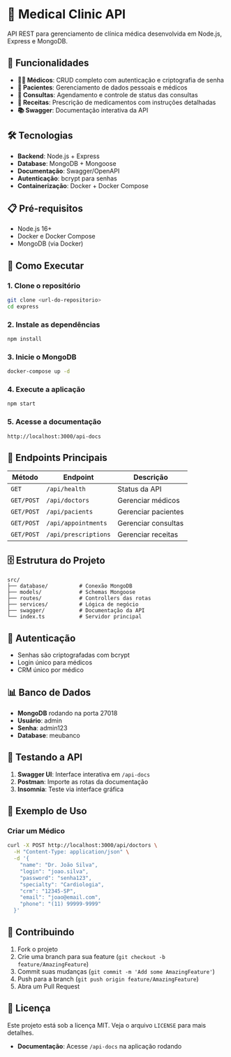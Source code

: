 # 🏥 Medical Clinic API

API REST para gerenciamento de clínica médica desenvolvida em Node.js, Express e MongoDB.

## 🚀 Funcionalidades

- **👨‍⚕️ Médicos**: CRUD completo com autenticação e criptografia de senha
- **👥 Pacientes**: Gerenciamento de dados pessoais e médicos
- **📅 Consultas**: Agendamento e controle de status das consultas
- **💊 Receitas**: Prescrição de medicamentos com instruções detalhadas
- **📚 Swagger**: Documentação interativa da API

## 🛠️ Tecnologias

- **Backend**: Node.js + Express
- **Database**: MongoDB + Mongoose
- **Documentação**: Swagger/OpenAPI
- **Autenticação**: bcrypt para senhas
- **Containerização**: Docker + Docker Compose

## 📋 Pré-requisitos

- Node.js 16+
- Docker e Docker Compose
- MongoDB (via Docker)

## 🚀 Como Executar

### 1. Clone o repositório
```bash
git clone <url-do-repositorio>
cd express
```

### 2. Instale as dependências
```bash
npm install
```

### 3. Inicie o MongoDB
```bash
docker-compose up -d
```

### 4. Execute a aplicação
```bash
npm start
```

### 5. Acesse a documentação
```
http://localhost:3000/api-docs
```

## 📡 Endpoints Principais

| Método | Endpoint | Descrição |
|--------|----------|-----------|
| `GET` | `/api/health` | Status da API |
| `GET/POST` | `/api/doctors` | Gerenciar médicos |
| `GET/POST` | `/api/pacients` | Gerenciar pacientes |
| `GET/POST` | `/api/appointments` | Gerenciar consultas |
| `GET/POST` | `/api/prescriptions` | Gerenciar receitas |

## 🗄️ Estrutura do Projeto

```
src/
├── database/          # Conexão MongoDB
├── models/            # Schemas Mongoose
├── routes/            # Controllers das rotas
├── services/          # Lógica de negócio
├── swagger/           # Documentação da API
└── index.ts           # Servidor principal
```

## 🔐 Autenticação

- Senhas são criptografadas com bcrypt
- Login único para médicos
- CRM único por médico

## 📊 Banco de Dados

- **MongoDB** rodando na porta 27018
- **Usuário**: admin
- **Senha**: admin123
- **Database**: meubanco

## 🧪 Testando a API

1. **Swagger UI**: Interface interativa em `/api-docs`
2. **Postman**: Importe as rotas da documentação
3. **Insomnia**: Teste via interface gráfica

## 📝 Exemplo de Uso

### Criar um Médico
```bash
curl -X POST http://localhost:3000/api/doctors \
  -H "Content-Type: application/json" \
  -d '{
    "name": "Dr. João Silva",
    "login": "joao.silva",
    "password": "senha123",
    "specialty": "Cardiologia",
    "crm": "12345-SP",
    "email": "joao@email.com",
    "phone": "(11) 99999-9999"
  }'
```

## 🤝 Contribuindo

1. Fork o projeto
2. Crie uma branch para sua feature (`git checkout -b feature/AmazingFeature`)
3. Commit suas mudanças (`git commit -m 'Add some AmazingFeature'`)
4. Push para a branch (`git push origin feature/AmazingFeature`)
5. Abra um Pull Request

## 📄 Licença

Este projeto está sob a licença MIT. Veja o arquivo `LICENSE` para mais detalhes.

- **Documentação**: Acesse `/api-docs` na aplicação rodando


